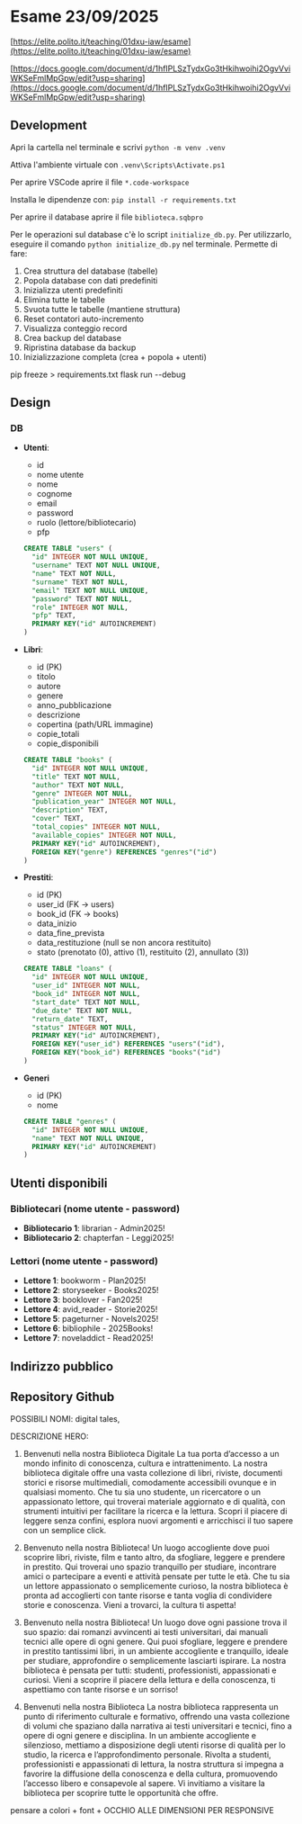 # Esame 23/09/2025

[https://elite.polito.it/teaching/01dxu-iaw/esame](https://elite.polito.it/teaching/01dxu-iaw/esame)

[https://docs.google.com/document/d/1hfIPLSzTydxGo3tHkihwoihi2OgvVviWKSeFmlMpGpw/edit?usp=sharing](https://docs.google.com/document/d/1hfIPLSzTydxGo3tHkihwoihi2OgvVviWKSeFmlMpGpw/edit?usp=sharing)

## Development

Apri la cartella nel terminale e scrivi `python -m venv .venv`

Attiva l'ambiente virtuale con `.venv\Scripts\Activate.ps1`

Per aprire VSCode aprire il file `*.code-workspace`

Installa le dipendenze con: `pip install -r requirements.txt`

Per aprire il database aprire il file `biblioteca.sqbpro`

Per le operazioni sul database c'è lo script `initialize_db.py`. Per utilizzarlo, eseguire il comando `python initialize_db.py` nel terminale. 
Permette di fare:

1. Crea struttura del database (tabelle)
2. Popola database con dati predefiniti
3. Inizializza utenti predefiniti
4. Elimina tutte le tabelle
5. Svuota tutte le tabelle (mantiene struttura)
6. Reset contatori auto-incremento
7. Visualizza conteggio record
8. Crea backup del database
9. Ripristina database da backup
10. Inizializzazione completa (crea + popola + utenti)

pip freeze > requirements.txt
flask run --debug

## Design

### DB

- **Utenti**:
  - id
  - nome utente
  - nome
  - cognome
  - email
  - password
  - ruolo (lettore/bibliotecario)
  - pfp
  
  ```sql
  CREATE TABLE "users" (
    "id" INTEGER NOT NULL UNIQUE,
    "username" TEXT NOT NULL UNIQUE,
    "name" TEXT NOT NULL,
    "surname" TEXT NOT NULL,
    "email" TEXT NOT NULL UNIQUE,
    "password" TEXT NOT NULL,
    "role" INTEGER NOT NULL,
    "pfp" TEXT,
    PRIMARY KEY("id" AUTOINCREMENT)
  )
  ```

- **Libri**:
  - id (PK)
  - titolo
  - autore
  - genere
  - anno_pubblicazione
  - descrizione
  - copertina (path/URL immagine)
  - copie_totali
  - copie_disponibili

  ```sql
  CREATE TABLE "books" (
    "id" INTEGER NOT NULL UNIQUE,
    "title" TEXT NOT NULL,
    "author" TEXT NOT NULL,
    "genre" INTEGER NOT NULL,
    "publication_year" INTEGER NOT NULL,
    "description" TEXT,
    "cover" TEXT,
    "total_copies" INTEGER NOT NULL,
    "available_copies" INTEGER NOT NULL,
    PRIMARY KEY("id" AUTOINCREMENT),
    FOREIGN KEY("genre") REFERENCES "genres"("id")
  )
  ```

- **Prestiti**:
  - id (PK)
  - user_id (FK → users)
  - book_id (FK → books)
  - data_inizio
  - data_fine_prevista
  - data_restituzione (null se non ancora restituito)
  - stato (prenotato (0), attivo (1), restituito (2), annullato (3))
  
  ```sql
  CREATE TABLE "loans" (
    "id" INTEGER NOT NULL UNIQUE,
    "user_id" INTEGER NOT NULL,
    "book_id" INTEGER NOT NULL,
    "start_date" TEXT NOT NULL,
    "due_date" TEXT NOT NULL,
    "return_date" TEXT,
    "status" INTEGER NOT NULL,
    PRIMARY KEY("id" AUTOINCREMENT),
    FOREIGN KEY("user_id") REFERENCES "users"("id"),
    FOREIGN KEY("book_id") REFERENCES "books"("id")
  )
  ```

- **Generi**
  - id (PK)
  - nome
  
  ```sql
  CREATE TABLE "genres" (
    "id" INTEGER NOT NULL UNIQUE,
    "name" TEXT NOT NULL UNIQUE,
    PRIMARY KEY("id" AUTOINCREMENT)
  )
  ```

## Utenti disponibili

### Bibliotecari (nome utente - password)

- **Bibliotecario 1**: librarian - Admin2025!
- **Bibliotecario 2**: chapterfan - Leggi2025!

### Lettori (nome utente - password)

- **Lettore 1**: bookworm - Plan2025!
- **Lettore 2**: storyseeker - Books2025!
- **Lettore 3**: booklover - Fan2025!
- **Lettore 4**: avid_reader - Storie2025!
- **Lettore 5**: pageturner - Novels2025!
- **Lettore 6**: bibliophile - 2025Books!
- **Lettore 7**: noveladdict - Read2025!

## Indirizzo pubblico



## Repository Github


POSSIBILI NOMI: digital tales, 


DESCRIZIONE HERO: 
1) Benvenuti nella nostra Biblioteca Digitale
La tua porta d’accesso a un mondo infinito di conoscenza, cultura e intrattenimento. La nostra biblioteca digitale offre una vasta collezione di libri, riviste, documenti storici e risorse multimediali, comodamente accessibili ovunque e in qualsiasi momento. Che tu sia uno studente, un ricercatore o un appassionato lettore, qui troverai materiale aggiornato e di qualità, con strumenti intuitivi per facilitare la ricerca e la lettura. Scopri il piacere di leggere senza confini, esplora nuovi argomenti e arricchisci il tuo sapere con un semplice click.

2) Benvenuto nella nostra Biblioteca!
Un luogo accogliente dove puoi scoprire libri, riviste, film e tanto altro, da sfogliare, leggere e prendere in prestito. Qui troverai uno spazio tranquillo per studiare, incontrare amici o partecipare a eventi e attività pensate per tutte le età. Che tu sia un lettore appassionato o semplicemente curioso, la nostra biblioteca è pronta ad accoglierti con tante risorse e tanta voglia di condividere storie e conoscenza. Vieni a trovarci, la cultura ti aspetta!

3) Benvenuto nella nostra Biblioteca!
Un luogo dove ogni passione trova il suo spazio: dai romanzi avvincenti ai testi universitari, dai manuali tecnici alle opere di ogni genere. Qui puoi sfogliare, leggere e prendere in prestito tantissimi libri, in un ambiente accogliente e tranquillo, ideale per studiare, approfondire o semplicemente lasciarti ispirare. La nostra biblioteca è pensata per tutti: studenti, professionisti, appassionati e curiosi. Vieni a scoprire il piacere della lettura e della conoscenza, ti aspettiamo con tante risorse e un sorriso!

4) Benvenuti nella nostra Biblioteca
La nostra biblioteca rappresenta un punto di riferimento culturale e formativo, offrendo una vasta collezione di volumi che spaziano dalla narrativa ai testi universitari e tecnici, fino a opere di ogni genere e disciplina. In un ambiente accogliente e silenzioso, mettiamo a disposizione degli utenti risorse di qualità per lo studio, la ricerca e l’approfondimento personale. Rivolta a studenti, professionisti e appassionati di lettura, la nostra struttura si impegna a favorire la diffusione della conoscenza e della cultura, promuovendo l’accesso libero e consapevole al sapere. Vi invitiamo a visitare la biblioteca per scoprire tutte le opportunità che offre.

pensare a colori + font + OCCHIO ALLE DIMENSIONI PER RESPONSIVE

